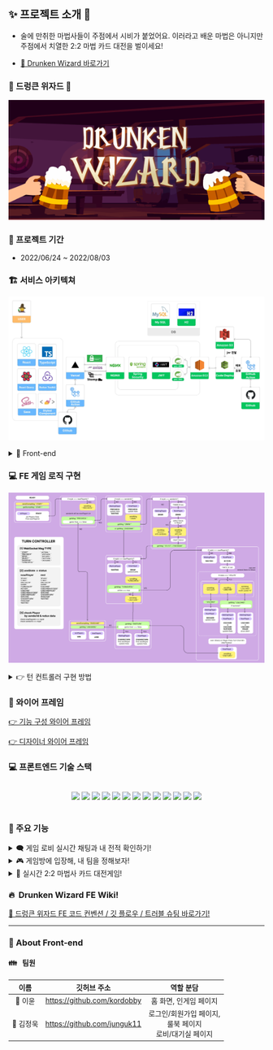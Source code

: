 ## ✨ 프로젝트 소개 🔮

- 술에 만취한 마법사들이 주점에서 시비가 붙었어요. 이러라고 배운 마법은 아니지만 주점에서 치열한 2:2 마법 카드 대전을 벌이세요!

* [🔮 Drunken Wizard 바로가기](https://drunken-wizard.com)

### 🧙 드렁큰 위자드 🍻

![img](./src/images/readme/bg.webp)

### 📆 프로젝트 기간

- 2022/06/24 ~ 2022/08/03

### 🏗 서비스 아키텍쳐

![img](./src/images/readme/architecture.webp)

<details>
<summary>💖 Front-end </summary>

#### React + Typescript

<li>자바스크립트 라이브러리인 리액트를 중심으로 개발</li>
<li>Typescript : 컴파일 단계에서 타입 관련 에러를 막을 수 있으며, 크로스 브라우징(브라우저 호환성) 문제 해결</li>

#### React Query

<li>데이터 캐싱이 가능하고 Redux의 불필요한 코드를 작성할 필요가 없음</li>
<li>에러, 로딩, fetching 기능을 한 번에 사용이 가능함</li>

#### Redux Toolkit

<li>Ingame 페이지에서 관리해야하는 상태가 많아지고 구조가 복잡해지면서 상태관리 시 props 사용이 부담스러웠고, state 갱신에 관한 에러를 방지하기 위해 Redux를 사용
<li>Redux Toolkit을 사용하면 Redux의 보일러 플레이트 코드가 줄고, redux devtool, immer, reselect 등의 라이브러리들이 내장되어 있어서 패키지 의존성을 줄여주기 때문에 Redux Tookit 사용을 결정</li>

#### Stomp & sockJS

<li> Java Spring과의 통신 및 webSocket 채팅 기능을 구현</li>
</details>

### 💻 FE 게임 로직 구현

![img](./src/images/readme/gameLogic.webp)

<details>
<summary>👉 턴 컨트롤러 구현 방법 </summary>

- [1] 웹소켓에서 받는 메세지 타입으로 현재의 턴을 인지
- [2] senderId와 플레이어 고유 Id를 비교해 nowPlayer와 waitingPlayer 구분
- [3] useState를 이용, 게임의 status를 변경해 유저들이 각기 다른 액션을 취하고 데이터를 저장할 수 있도록 함
</details>

### 🎨 와이어 프레임

[ 👉 기능 구성 와이어 프레임 ](https://www.figma.com/file/OPlDwSHBgppHPfrDZBmtef/Untitled?node-id=259%3A2)

[ 👉 디자이너 와이어 프레임 ](https://www.figma.com/file/shuiI7skCdbrlCa7CElXDc/%ED%95%AD%ED%95%B47%EA%B8%B0_%EC%A3%BD%EC%96%B4%EC%84%9C%EA%B0%90%EB%8A%94%EB%88%88_Drunken-Wizard?node-id=0%3A1)

### 💻 프론트엔드 기술 스택

<center>
<br/>
<div style="display: inline;">
<img src="https://img.shields.io/badge/react-61DAFB?style=for-the-badge&logo=react&logoColor=white">
<img src="https://img.shields.io/badge/typescript-3178C6?style=for-the-badge&logo=typescript&logoColor=white">
<img src="https://img.shields.io/badge/redux_toolkit-764ABC?style=for-the-badge&logo=redux&logoColor=white">
<img src="https://img.shields.io/badge/reactquery-61DAFB?style=for-the-badge&logo=reactquery&logoColor=FF4154">
</div>

<div style="display: inline;">
<img src="https://img.shields.io/badge/styled_components-DB7093?style=for-the-badge&logo=styledcomponents&logoColor=white">
<img src="https://img.shields.io/badge/axios-6236FF?style=for-the-badge&logo=axios&logoColor=white">
<img src="https://img.shields.io/badge/stompjs-010101?style=for-the-badge&logo=&logoColor=white">
<img src="https://img.shields.io/badge/sass-CC6699?style=for-the-badge&logo=sass&logoColor=white">
</div>

<div style="display: inline;">
<img src="https://img.shields.io/badge/html5-E34F26?style=for-the-badge&logo=html5&logoColor=white">
<img src="https://img.shields.io/badge/css-1572B6?style=for-the-badge&logo=css3&logoColor=white">
<img src="https://img.shields.io/badge/javascript-F7DF1E?style=for-the-badge&logo=javascript&logoColor=black">
</div>

<div style="display: inline;">
<img src="https://img.shields.io/badge/github-181717?style=for-the-badge&logo=github&logoColor=white">
<img src="https://img.shields.io/badge/git-F05032?style=for-the-badge&logo=git&logoColor=white"></div>
</center>
<br>

### 🔧 주요 기능

<details>
<summary>🗨️ 게임 로비 실시간 채팅과 내 전적 확인하기!</summary>

- 여러 유저가 함께 대화할 수 있도록 게임 로비에서 다대다 채팅을 구현했습니다.
- 나만의 게임 전적을 게임 로비화면에서 확인할 수 있습니다.

</details>
<details>
<summary>🎮 게임방에 입장해, 내 팀을 정해보자!</summary>

- 유저는 게임방을 직접 개설할 수도 있고, 다른 유저가 만든 방에 입장해도 됩니다!
- 원하는 팀을 선택해 게임을 플레이할 수도 있답니다!

</details>
<details>
<summary>🧙 실시간 2:2 마법사 카드 대전게임!</summary>

- 공격, 보조, 아이템, 저주 등 4가지 타입의 다양한 카드를 이용한 2:2 카드 게임을 구현했습니다.
- 각 캐릭터마다의 고유 특성이 있어, 직업에 따른 다양한 전략을 구상할 수 있습니다.
</details>

### 🔥 &nbsp;Drunken Wizard FE Wiki!
[📌 드렁큰 위자드 FE 코드 컨벤션 / 깃 플로우 / 트러블 슈팅 바로가기! ](https://github.com/kordobby/drunken_wizard--frontend/wiki)

<hr/>

### 💖 About Front-end

#### 👪 &nbsp; 팀원

|   이름    |         깃허브 주소         |                            역할 분담                            |
| :-------: | :-------------------------: | :-------------------------------------------------------------: |
|  👧 이윤  | https://github.com/kordobby |                     홈 화면, 인게임 페이지                      |
| 👦 김정욱 | https://github.com/junguk11 | 로그인/회원가입 페이지,<br/> 룰북 페이지<br/>로비/대기실 페이지 |

